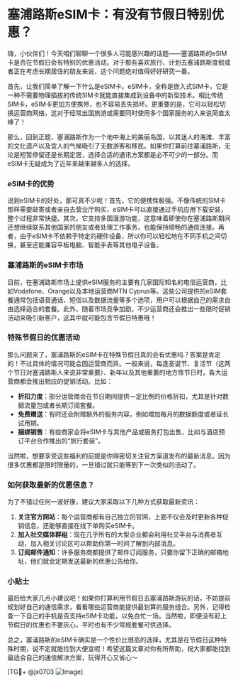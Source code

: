 # 塞浦路斯eSIM卡：有没有节假日特别优惠？

嗨，小伙伴们！今天咱们聊聊一个很多人可能感兴趣的话题——塞浦路斯的eSIM卡是否在节假日会有特别的优惠活动。对于那些喜欢旅行、计划去塞浦路斯度假或者正在考虑长期居住的朋友来说，这个问题绝对值得好好研究一番。

首先，让我们简单了解一下什么是eSIM卡。eSIM卡，全称是嵌入式SIM卡，它是一种不需要物理插拔的传统SIM卡就能直接集成到设备中的新型技术。相比传统SIM卡，eSIM卡更加方便携带，也不容易丢失损坏。更重要的是，它可以轻松切换运营商网络，这对于经常出国旅游或需要同时使用多个国家服务的人来说简直太棒了！

那么，回到正题，塞浦路斯作为一个地中海上的美丽岛国，以其迷人的海滩、丰富的文化遗产以及宜人的气候吸引了无数游客和移民。如果你打算前往塞浦路斯，无论是短暂停留还是长期定居，选择合适的通讯方案都是必不可少的一部分。而eSIM卡无疑成为了近年来越来越多人的选择。

### eSIM卡的优势

说到eSIM卡的好处，那可真不少呢！首先，它的便携性极强。不像传统的SIM卡那样需要邮寄或者亲自去营业厅购买，eSIM卡可以直接通过手机应用下载安装，整个过程非常快捷。其次，它支持多国漫游功能，这意味着即使你在塞浦路斯期间还想继续联系其他国家的朋友或者处理工作事务，也能保持顺畅的通信连接。再者，由于eSIM卡不依赖于特定的硬件设备，所以你可以轻松地在不同手机之间切换，甚至还能兼容平板电脑、智能手表等其他电子设备。

### 塞浦路斯的eSIM卡市场

目前，在塞浦路斯市场上提供eSIM服务的主要有几家国际知名的电信运营商，比如Vodafone、Orange以及本地运营商MTN Cyprus等。这些公司提供的eSIM套餐通常包括语音通话、短信以及数据流量等多个选项，用户可以根据自己的需求自由选择适合的套餐。此外，随着市场竞争加剧，不少运营商还会推出一些限时促销活动来吸引新客户，这其中就可能包含节假日特惠哦！

### 特殊节假日的优惠活动

那么问题来了，塞浦路斯的eSIM卡在特殊节假日真的会有优惠吗？答案是肯定的！不过具体的情况可能会因运营商而异。一般来说，每逢圣诞节、复活节（这两个节日对塞浦路斯人来说非常重要）、新年以及其他重要的地方性节日时，各大运营商都会推出相应的促销活动。比如：

- **折扣力度**：部分运营商会在节日期间提供一定比例的价格折扣，尤其是针对数据流量包或者长期订阅套餐。
- **免费赠送**：有时还会附赠额外的服务内容，例如增加每月的数据额度或者延长试用期。
- **捆绑销售**：有些商家会将eSIM卡与其他产品或服务打包出售，比如与酒店预订平台合作推出的“旅行套装”。

当然啦，想要享受这些福利的前提是你得密切关注官方渠道发布的最新消息。因为很多优惠都是限时限量的，一旦错过就只能等到下一次类似的活动了。

### 如何获取最新的优惠信息？

为了不错过任何一波好康，建议大家采取以下几种方式获取最新资讯：

1. **关注官方网站**：每个运营商都有自己独立的官网，上面不仅会及时更新各种促销信息，还能够直接在线下单购买eSIM卡。
2. **加入社交媒体群组**：现在几乎所有的大型企业都会利用社交平台与消费者互动，加入相关讨论区可以帮助你第一时间了解到内部消息。
3. **订阅邮件通知**：许多服务商都提供了邮件订阅服务，只要你留下正确的邮箱地址，他们就会定期发送最新的优惠公告给你。

### 小贴士

最后给大家几点小建议吧！如果你打算利用节假日去塞浦路斯游玩的话，不妨提前规划好自己的通信需求，看看哪些运营商能提供最划算的服务组合。另外，记得检查一下自己的手机是否支持eSIM卡功能，以免白忙一场。当然啦，即便没有赶上节假日的优惠也不要灰心，平时也有不少常规套餐可供选择。

总之，塞浦路斯的eSIM卡确实是一个性价比很高的选择，尤其是在节假日这种特殊时期，说不定就能捡到大便宜呢！希望这篇文章对你有所帮助，祝大家都能找到最适合自己的通信解决方案，玩得开心又省心～

[TG💪+ @jx0703 ![Image](https://github.com/user-attachments/assets/dbca1d08-cadb-493c-b0ec-ad6f7a83f270)]